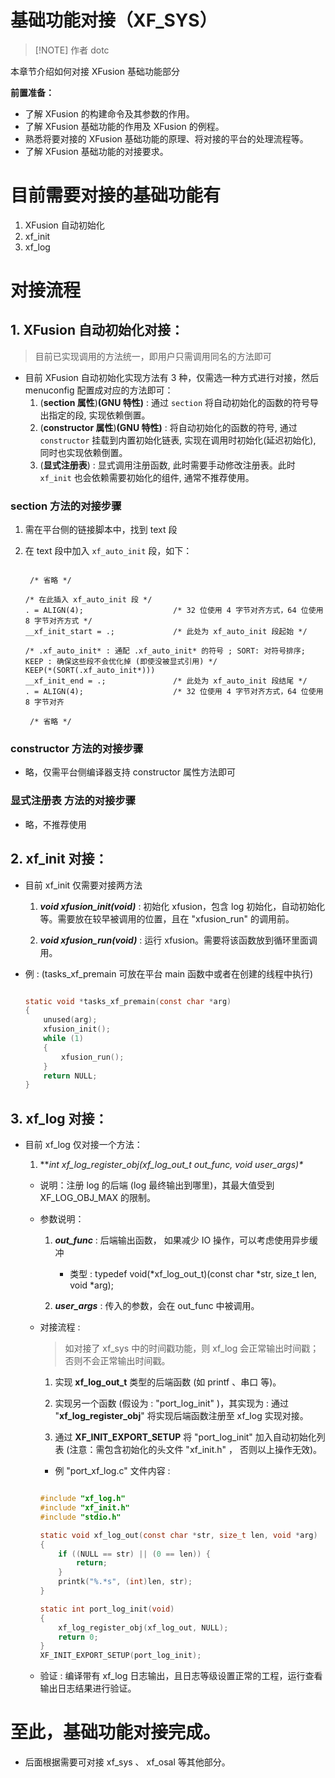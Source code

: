 # 基础功能对接（XF_SYS）

> [!NOTE] 作者
> dotc

本章节介绍如何对接 XFusion 基础功能部分

**前置准备：**

- 了解 XFusion 的构建命令及其参数的作用。
- 了解 XFusion 基础功能的作用及 XFusion 的例程。
- 熟悉将要对接的 XFusion 基础功能的原理、将对接的平台的处理流程等。
- 了解 XFusion 基础功能的对接要求。

# 目前需要对接的基础功能有

1. XFusion 自动初始化
1. xf_init
1. xf_log

# 对接流程

## 1. XFusion 自动初始化对接：

> 目前已实现调用的方法统一，即用户只需调用同名的方法即可

- 目前 XFusion 自动初始化实现方法有 3 种，仅需选一种方式进行对接，然后 menuconfig 配置成对应的方法即可：
  1. (**section 属性**)**(GNU 特性)** : 通过 `section` 将自动初始化的函数的符号导出指定的段, 实现依赖倒置。
  2. (**constructor 属性**)**(GNU 特性)** : 将自动初始化的函数的符号, 通过 `constructor` 挂载到内置初始化链表, 实现在调用时初始化(延迟初始化), 同时也实现依赖倒置。
  3. (**显式注册表**) : 显式调用注册函数, 此时需要手动修改注册表。此时 `xf_init` 也会依赖需要初始化的组件, 通常不推荐使用。

### section 方法的对接步骤

1. 需在平台侧的链接脚本中，找到 text 段

2. 在 text 段中加入 `xf_auto_init` 段，如下：

   ```Linkscript

    /* 省略 */

   /* 在此插入 xf_auto_init 段 */
   . = ALIGN(4);                    /* 32 位使用 4 字节对齐方式，64 位使用 8 字节对齐方式 */
   __xf_init_start = .;             /* 此处为 xf_auto_init 段起始 */

   /* .xf_auto_init* : 通配 .xf_auto_init* 的符号 ; SORT: 对符号排序; KEEP : 确保这些段不会优化掉 (即使没被显式引用) */
   KEEP(*(SORT(.xf_auto_init*)))
   __xf_init_end = .;               /* 此处为 xf_auto_init 段结尾 */
   . = ALIGN(4);                    /* 32 位使用 4 字节对齐方式，64 位使用 8 字节对齐

    /* 省略 */

   ```

### constructor 方法的对接步骤

- 略，仅需平台侧编译器支持 constructor 属性方法即可

### 显式注册表 方法的对接步骤

- 略，不推荐使用

## 2. xf_init 对接：

- 目前 xf_init 仅需要对接两方法

  1. **_void xfusion_init(void)_** : 初始化 xfusion，包含 log 初始化，自动初始化等。需要放在较早被调用的位置，且在 "xfusion_run" 的调用前。

  2. **_void xfusion_run(void)_** : 运行 xfusion。需要将该函数放到循环里面调用。

- 例 : (tasks_xf_premain 可放在平台 main 函数中或者在创建的线程中执行)

  ```C

  static void *tasks_xf_premain(const char *arg)
  {
      unused(arg);
      xfusion_init();
      while (1)
      {
          xfusion_run();
      }
      return NULL;
  }

  ```

## 3. xf_log 对接：

- 目前 xf_log 仅对接一个方法：

  1. ***int xf_log_register_obj(xf_log_out_t out_func, void *user_args)\***

  - 说明：注册 log 的后端 (log 最终输出到哪里)，其最大值受到 XF_LOG_OBJ_MAX 的限制。

  - 参数说明：

    1. **_out_func_** : 后端输出函数， 如果减少 IO 操作，可以考虑使用异步缓冲

       - 类型 : typedef void(*xf_log_out_t)(const char *str, size_t len, void \*arg);

    1. **_user_args_** : 传入的参数，会在 out_func 中被调用。

  - 对接流程 :

    > 如对接了 xf_sys 中的时间戳功能，则 xf_log 会正常输出时间戳；否则不会正常输出时间戳。

    1. 实现 **xf_log_out_t** 类型的后端函数 (如 printf 、串口 等)。

    2. 实现另一个函数 (假设为 : "port_log_init" )，其实现为 : 通过 "**xf_log_register_obj**" 将实现后端函数注册至 xf_log 实现对接。

    3. 通过 **XF_INIT_EXPORT_SETUP** 将 "port_log_init" 加入自动初始化列表 (注意：需包含初始化的头文件 "xf_init.h" ， 否则以上操作无效)。

    - 例 "port_xf_log.c" 文件内容 :

    ```C

    #include "xf_log.h"
    #include "xf_init.h"
    #include "stdio.h"

    static void xf_log_out(const char *str, size_t len, void *arg)
    {
        if ((NULL == str) || (0 == len)) {
            return;
        }
        printk("%.*s", (int)len, str);
    }

    static int port_log_init(void)
    {
        xf_log_register_obj(xf_log_out, NULL);
        return 0;
    }
    XF_INIT_EXPORT_SETUP(port_log_init);

    ```

  - 验证 : 编译带有 xf_log 日志输出，且日志等级设置正常的工程，运行查看输出日志结果进行验证。

# 至此，基础功能对接完成。

- 后面根据需要可对接 xf_sys 、 xf_osal 等其他部分。
